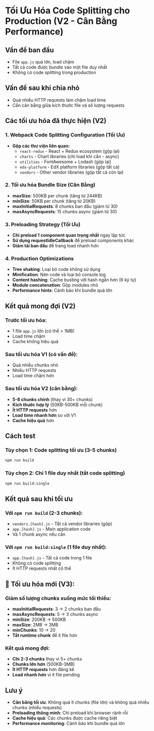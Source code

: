 # Tối Ưu Hóa Code Splitting cho Production (V2 - Cân Bằng Performance)

## Vấn đề ban đầu
- File `app.js` quá lớn, load chậm
- Tất cả code được bundle vào một file duy nhất
- Không có code splitting trong production

## Vấn đề sau khi chia nhỏ
- Quá nhiều HTTP requests làm chậm load time
- Cần cân bằng giữa kích thước file và số lượng requests

## Các tối ưu hóa đã thực hiện (V2)

### 1. Webpack Code Splitting Configuration (Tối Ưu)
- **Gộp các thư viện liên quan:**
  - `react-redux` - React + Redux ecosystem (gộp lại)
  - `charts` - Chart libraries (chỉ load khi cần - async)
  - `utilities` - FontAwesome + Lodash (gộp lại)
  - `edx-platform` - EdX platform libraries (gộp tất cả)
  - `vendors` - Other vendor libraries (gộp tất cả còn lại)

### 2. Tối ưu hóa Bundle Size (Cân Bằng)
- **maxSize**: 500KB per chunk (tăng từ 244KB)
- **minSize**: 50KB per chunk (tăng từ 20KB)
- **maxInitialRequests**: 8 chunks ban đầu (giảm từ 30)
- **maxAsyncRequests**: 15 chunks async (giảm từ 30)

### 3. Preloading Strategy (Tối Ưu)
- **Chỉ preload 1 component quan trọng nhất** ngay lập tức
- **Sử dụng requestIdleCallback** để preload components khác
- **Giảm tải ban đầu** để trang load nhanh hơn

### 4. Production Optimizations
- **Tree shaking**: Loại bỏ code không sử dụng
- **Minification**: Nén code và loại bỏ console.log
- **Content hashing**: Cache busting với hash ngắn hơn (6 ký tự)
- **Module concatenation**: Gộp modules nhỏ
- **Performance hints**: Cảnh báo khi bundle quá lớn

## Kết quả mong đợi (V2)

### Trước tối ưu hóa:
- 1 file `app.js` lớn (có thể > 1MB)
- Load time chậm
- Cache không hiệu quả

### Sau tối ưu hóa V1 (có vấn đề):
- Quá nhiều chunks nhỏ
- Nhiều HTTP requests
- Load time chậm hơn

### Sau tối ưu hóa V2 (cân bằng):
- **5-8 chunks chính** (thay vì 30+ chunks)
- **Kích thước hợp lý** (50KB-500KB mỗi chunk)
- **Ít HTTP requests** hơn
- **Load time nhanh hơn** so với V1
- **Cache hiệu quả** hơn

## Cách test

### Tùy chọn 1: Code splitting tối ưu (3-5 chunks)
```bash
npm run build
```

### Tùy chọn 2: Chỉ 1 file duy nhất (tắt code splitting)
```bash
npm run build:single
```

## Kết quả sau khi tối ưu

### Với `npm run build` (2-3 chunks):
- `vendors.[hash].js` - Tất cả vendor libraries (gộp)
- `app.[hash].js` - Main application code
- Và 1 chunk async nếu cần

### Với `npm run build:single` (1 file duy nhất):
- `app.[hash].js` - Tất cả code trong 1 file
- Không có code splitting
- Ít HTTP requests nhất có thể

## 🚀 **Tối ưu hóa mới (V3):**

### Giảm số lượng chunks xuống mức tối thiểu:
- **maxInitialRequests**: 3 → 2 chunks ban đầu
- **maxAsyncRequests**: 5 → 3 chunks async
- **minSize**: 200KB → 500KB
- **maxSize**: 2MB → 3MB
- **minChunks**: 10 → 20
- **Tắt runtime chunk** để ít file hơn

### Kết quả mong đợi:
- **Chỉ 2-3 chunks** thay vì 5+ chunks
- **Chunks lớn hơn** (500KB-3MB)
- **Ít HTTP requests** hơn đáng kể
- **Load nhanh hơn** vì ít file pending

## Lưu ý
- **Cân bằng tối ưu**: Không quá ít chunks (file lớn) và không quá nhiều chunks (nhiều requests)
- **Preloading thông minh**: Chỉ preload khi browser rảnh rỗi
- **Cache hiệu quả**: Các chunks được cache riêng biệt
- **Performance monitoring**: Cảnh báo khi bundle quá lớn
